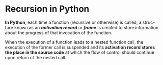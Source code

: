 # Recursion in Python

**In Python**, each time a function (recursive or otherwise) is called, a struc- ture known as an **_activation record_** or **_frame_** is created to store information about the progress of that invocation of the function.

When the execution of a function leads to a nested function call, the execution of the former call is suspended and its **activation record stores the place in the source code** at which the flow of control should continue upon return of the nested call.
